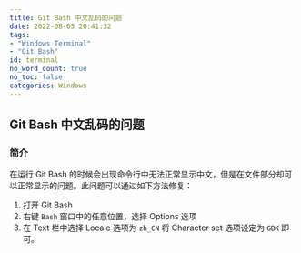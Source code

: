 ```yaml
---
title: Git Bash 中文乱码的问题
date: 2022-08-05 20:41:32
tags:
- "Windows Terminal"
- "Git Bash"
id: terminal
no_word_count: true
no_toc: false
categories: Windows
---
```


## Git Bash 中文乱码的问题

### 简介

在运行 Git Bash 的时候会出现命令行中无法正常显示中文，但是在文件部分却可以正常显示的问题。此问题可以通过如下方法修复：

1. 打开 Git Bash 
2. 右键 `Bash` 窗口中的任意位置，选择 Options 选项
3. 在 Text 栏中选择 Locale 选项为 `zh_CN` 将 Character set 选项设定为 `GBK` 即可。

